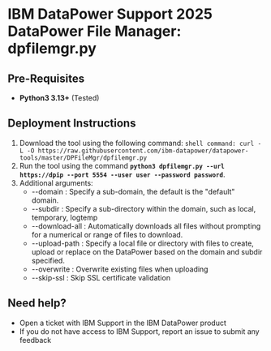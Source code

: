 # IBM DataPower Support 2025 DataPower File Manager: dpfilemgr.py

## Pre-Requisites

- **Python3 3.13+** (Tested)

## Deployment Instructions

1.  Download the tool using the following command:
```shell command: curl -L -O https://raw.githubusercontent.com/ibm-datapower/datapower-tools/master/DPFileMgr/dpfilemgr.py```
2.  Run the tool using the command **`python3 dpfilemgr.py --url https://dpip --port 5554 --user user --password password`**.
3.  Additional arguments:
	- --domain : Specify a sub-domain, the default is the "default" domain.
	- --subdir : Specify a sub-directory within the domain, such as local, temporary, logtemp
	- --download-all : Automatically downloads all files without prompting for a numerical or range of files to download.
	- --upload-path : Specify a local file or directory with files to create, upload or replace on the DataPower based on the domain and subdir specified.
	- --overwrite : Overwrite existing files when uploading
	- --skip-ssl : Skip SSL certificate validation
## Need help?

-  Open a ticket with IBM Support in the IBM DataPower product
-  If you do not have access to IBM Support, report an issue to submit any feedback
